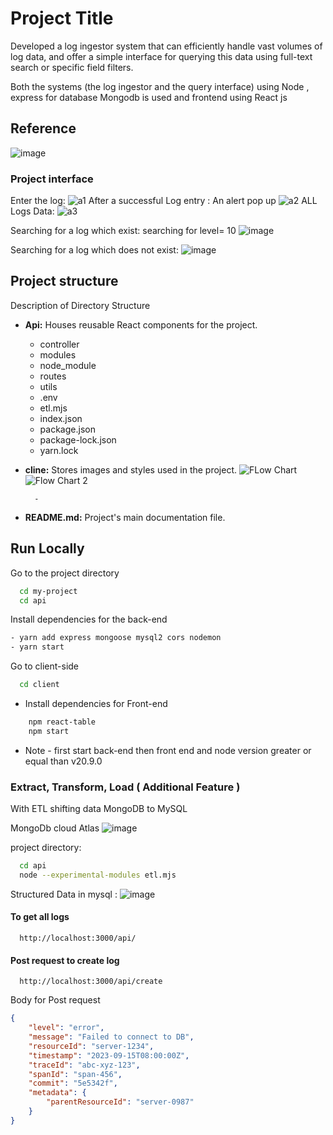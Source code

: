 
# Project Title

Developed a log ingestor system that can efficiently handle vast volumes of log data, and offer a simple interface for querying this data using full-text search or specific field filters.

Both the systems (the log ingestor and the query interface) using Node , express 
for database Mongodb is used and frontend using React js 



##  Reference

![image](https://github.com/dyte-submissions/november-2023-hiring-ShiveshSinghRao/assets/94308757/ecafb877-cdb6-47b7-b7e5-3b4a2040c850)

### Project interface
 

Enter the log: 
![a1](https://github.com/dyte-submissions/november-2023-hiring-ShiveshSinghRao/assets/94308757/8b55f534-09de-4fce-ba9c-72ed68bf271c)
After a successful Log entry : An alert pop up
![a2](https://github.com/dyte-submissions/november-2023-hiring-ShiveshSinghRao/assets/94308757/023d0b52-06a9-49c8-90b3-14bfe47741e8)
ALL Logs Data:
![a3](https://github.com/dyte-submissions/november-2023-hiring-ShiveshSinghRao/assets/94308757/de1c60c9-f22f-4beb-9a4f-85ff905bfd0c)

Searching for a log which exist:
searching for level= 10
![image](https://github.com/dyte-submissions/november-2023-hiring-ShiveshSinghRao/assets/94308757/e800a0ba-95c8-4244-8abe-eeb00dca52ad)

Searching for a log which does not exist:
![image](https://github.com/dyte-submissions/november-2023-hiring-ShiveshSinghRao/assets/94308757/7543f2d0-8d33-4c92-96d1-f4c95f92c63c)




## Project structure
Description of Directory Structure


- **Api:** Houses reusable React components for the project.
    - controller
    - modules
    - node_module
    - routes
    - utils
    - .env
    - etl.mjs
    - index.json
    - package.json 
    - package-lock.json
    - yarn.lock
- **cline:** Stores images and styles used in the project.
    ![FLow Chart](https://github.com/dyte-submissions/november-2023-hiring-ShiveshSinghRao/assets/94308757/a897581a-ad63-475b-9173-e45cfc0bcf92)
    ![Flow Chart 2](https://github.com/dyte-submissions/november-2023-hiring-ShiveshSinghRao/assets/94308757/0ed389ba-ce4f-44ae-ba21-ac0f7e751cd2)


        -
- **README.md:** Project's main documentation file.
## Run Locally



Go to the project directory

```bash
  cd my-project
  cd api
```

Install dependencies for  the back-end

```bash
- yarn add express mongoose mysql2 cors nodemon
- yarn start

```
Go to client-side
```bash
  cd client
```
- Install dependencies for Front-end
```bash
    npm react-table
    npm start  
```
- Note - first start back-end then front end and node version greater or equal than v20.9.0
### Extract, Transform, Load ( Additional Feature )
With ETL shifting  data MongoDB to MySQL 

MongoDb cloud Atlas
![image](https://github.com/dyte-submissions/november-2023-hiring-ShiveshSinghRao/assets/94308757/a8b85e1e-dc58-433a-8e53-0cb72a8e1b47)

project directory:
```bash
  cd api
  node --experimental-modules etl.mjs
```
Structured Data in mysql :
![image](https://github.com/dyte-submissions/november-2023-hiring-ShiveshSinghRao/assets/94308757/6bfc425a-7e49-400a-8182-d857c867652a)





#### To get all logs

```http
  http://localhost:3000/api/
```


#### Post request to create log 

```http
  http://localhost:3000/api/create
```
Body for Post request 

```json
{
    "level": "error",
    "message": "Failed to connect to DB",
    "resourceId": "server-1234",
    "timestamp": "2023-09-15T08:00:00Z",
    "traceId": "abc-xyz-123",
    "spanId": "span-456",
    "commit": "5e5342f",
    "metadata": {
        "parentResourceId": "server-0987"
    }
}
